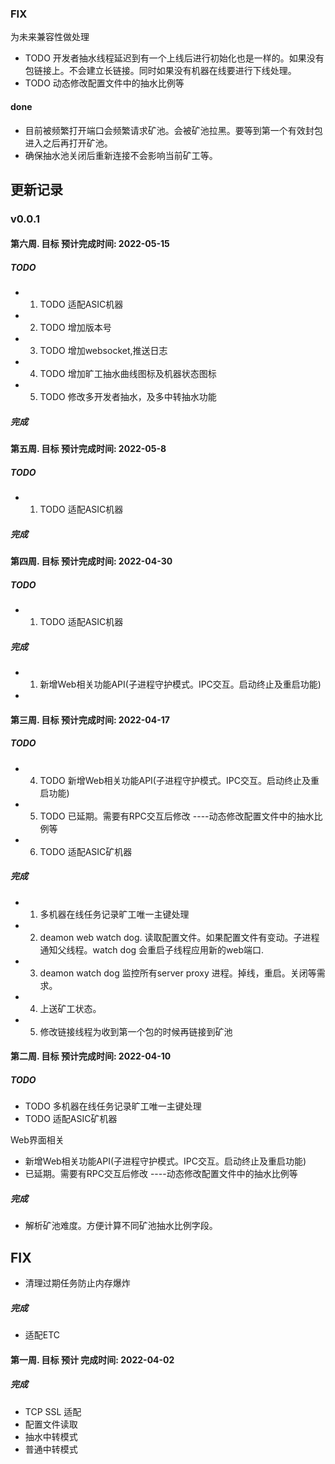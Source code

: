 ### FIX 
为未来兼容性做处理
- TODO 开发者抽水线程延迟到有一个上线后进行初始化也是一样的。如果没有包链接上。不会建立长链接。同时如果没有机器在线要进行下线处理。
- TODO 动态修改配置文件中的抽水比例等

#### done 
- 目前被频繁打开端口会频繁请求矿池。会被矿池拉黑。要等到第一个有效封包进入之后再打开矿池。
- 确保抽水池关闭后重新连接不会影响当前矿工等。

## 更新记录
### v0.0.1

#### 第六周. 目标 预计完成时间: 2022-05-15
##### TODO 
- 1. TODO 适配ASIC机器
- 2. TODO 增加版本号
- 3. TODO 增加websocket,推送日志
- 4. TODO 增加旷工抽水曲线图标及机器状态图标
- 5. TODO 修改多开发者抽水，及多中转抽水功能

##### 完成


#### 第五周. 目标 预计完成时间: 2022-05-8
##### TODO 
- 1. TODO 适配ASIC机器

##### 完成


#### 第四周. 目标 预计完成时间: 2022-04-30

##### TODO 
- 1. TODO 适配ASIC机器

##### 完成 
- 1. 新增Web相关功能API(子进程守护模式。IPC交互。启动终止及重启功能)
- 


#### 第三周. 目标 预计完成时间: 2022-04-17

##### TODO 
- 4. TODO 新增Web相关功能API(子进程守护模式。IPC交互。启动终止及重启功能)
- 5. TODO 已延期。需要有RPC交互后修改 ----动态修改配置文件中的抽水比例等
- 6. TODO 适配ASIC矿机器

##### 完成
- 1. 多机器在线任务记录旷工唯一主键处理
- 2. deamon web watch dog. 读取配置文件。如果配置文件有变动。子进程通知父线程。watch dog 会重启子线程应用新的web端口.
- 3. deamon watch dog 监控所有server proxy 进程。掉线，重启。关闭等需求。
- 4. 上送矿工状态。
- 5. 修改链接线程为收到第一个包的时候再链接到矿池

#### 第二周. 目标 预计完成时间: 2022-04-10
##### TODO 
- TODO 多机器在线任务记录旷工唯一主键处理
- TODO 适配ASIC矿机器

Web界面相关
- 新增Web相关功能API(子进程守护模式。IPC交互。启动终止及重启功能)
- 已延期。需要有RPC交互后修改 ----动态修改配置文件中的抽水比例等

##### 完成
- 解析矿池难度。方便计算不同矿池抽水比例字段。


## FIX
- 清理过期任务防止内存爆炸

##### 完成
- 适配ETC

#### 第一周. 目标 预计 完成时间: 2022-04-02
#####  完成
- TCP SSL 适配
- 配置文件读取
- 抽水中转模式
- 普通中转模式
